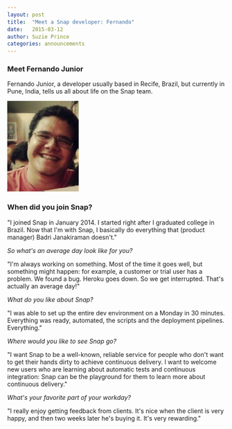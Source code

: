```yaml
---
layout: post
title:  "Meet a Snap developer: Fernando"
date:   2015-03-12
author: Suzie Prince
categories: announcements
---
```


### Meet Fernando Junior
Fernando Junior, a developer usually based in Recife, Brazil, but currently in Pune, India, tells us all about life on the Snap team.

<img src="/assets/images/screenshots/Fernando2.jpeg" class="image" width="165" height="209"/>

### When did you join Snap?

"I joined Snap in January 2014. I started right after I graduated college in Brazil. Now that I'm with Snap, I basically do everything that (product manager) Badri Janakiraman doesn't."

*So what's an average day look like for you?*

"I'm always working on something. Most of the time it goes well, but something might happen: for example, a customer or trial user has a problem. We found a bug. Heroku goes down. So we get interrupted. That's actually an average day!"

*What do you like about Snap?*

"I was able to set up the entire dev environment on a Monday in 30 minutes. Everything was ready, automated, the scripts and the deployment pipelines. Everything."

*Where would you like to see Snap go?*

"I want Snap to be a well-known, reliable service for people who don't want to get their hands dirty to achieve continuous delivery. I want to welcome new users who are learning about automatic tests and continuous integration: Snap can be the playground for them to learn more about continuous delivery."

*What's your favorite part of your workday?*

"I really enjoy getting feedback from clients. It's nice when the client is very happy, and then two weeks later he's buying it. It's very rewarding."

